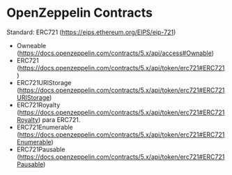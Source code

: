 # OpenZeppelin Contracts

Standard: ERC721 (https://eips.ethereum.org/EIPS/eip-721)

- Owneable (https://docs.openzeppelin.com/contracts/5.x/api/access#Ownable)
- ERC721 (https://docs.openzeppelin.com/contracts/5.x/api/token/erc721#ERC721)
- ERC721URIStorage (https://docs.openzeppelin.com/contracts/5.x/api/token/erc721#ERC721URIStorage)
- ERC721Royalty (https://docs.openzeppelin.com/contracts/5.x/api/token/erc721#ERC721Royalty) para ERC721.
- ERC721Enumerable (https://docs.openzeppelin.com/contracts/5.x/api/token/erc721#ERC721Enumerable)
- ERC721Pausable (https://docs.openzeppelin.com/contracts/5.x/api/token/erc721#ERC721Pausable)
